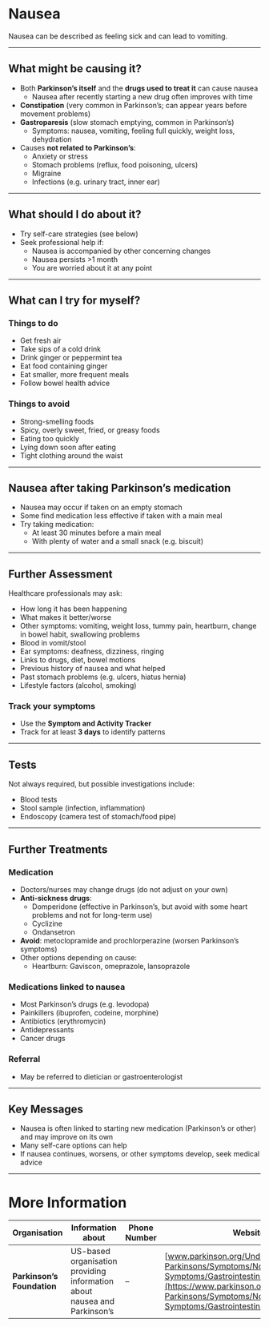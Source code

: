 # Nausea

Nausea can be described as feeling sick and can lead to vomiting.

---

## What might be causing it?

- Both **Parkinson’s itself** and the **drugs used to treat it** can cause nausea  
  - Nausea after recently starting a new drug often improves with time  
- **Constipation** (very common in Parkinson’s; can appear years before movement problems)  
- **Gastroparesis** (slow stomach emptying, common in Parkinson’s)  
  - Symptoms: nausea, vomiting, feeling full quickly, weight loss, dehydration  
- Causes **not related to Parkinson’s**:  
  - Anxiety or stress  
  - Stomach problems (reflux, food poisoning, ulcers)  
  - Migraine  
  - Infections (e.g. urinary tract, inner ear)  

---

## What should I do about it?

- Try self-care strategies (see below)  
- Seek professional help if:  
  - Nausea is accompanied by other concerning changes  
  - Nausea persists >1 month  
  - You are worried about it at any point  

---

## What can I try for myself?

### Things to do
- Get fresh air  
- Take sips of a cold drink  
- Drink ginger or peppermint tea  
- Eat food containing ginger  
- Eat smaller, more frequent meals  
- Follow bowel health advice  

### Things to avoid
- Strong-smelling foods  
- Spicy, overly sweet, fried, or greasy foods  
- Eating too quickly  
- Lying down soon after eating  
- Tight clothing around the waist  

---

## Nausea after taking Parkinson’s medication

- Nausea may occur if taken on an empty stomach  
- Some find medication less effective if taken with a main meal  
- Try taking medication:  
  - At least 30 minutes before a main meal  
  - With plenty of water and a small snack (e.g. biscuit)  

---

## Further Assessment

Healthcare professionals may ask:  
- How long it has been happening  
- What makes it better/worse  
- Other symptoms: vomiting, weight loss, tummy pain, heartburn, change in bowel habit, swallowing problems  
- Blood in vomit/stool  
- Ear symptoms: deafness, dizziness, ringing  
- Links to drugs, diet, bowel motions  
- Previous history of nausea and what helped  
- Past stomach problems (e.g. ulcers, hiatus hernia)  
- Lifestyle factors (alcohol, smoking)  

### Track your symptoms
- Use the **Symptom and Activity Tracker**  
- Track for at least **3 days** to identify patterns  

---

## Tests

Not always required, but possible investigations include:  
- Blood tests  
- Stool sample (infection, inflammation)  
- Endoscopy (camera test of stomach/food pipe)  

---

## Further Treatments

### Medication
- Doctors/nurses may change drugs (do not adjust on your own)  
- **Anti-sickness drugs**:  
  - Domperidone (effective in Parkinson’s, but avoid with some heart problems and not for long-term use)  
  - Cyclizine  
  - Ondansetron  
- **Avoid**: metoclopramide and prochlorperazine (worsen Parkinson’s symptoms)  
- Other options depending on cause:  
  - Heartburn: Gaviscon, omeprazole, lansoprazole  

### Medications linked to nausea
- Most Parkinson’s drugs (e.g. levodopa)  
- Painkillers (ibuprofen, codeine, morphine)  
- Antibiotics (erythromycin)  
- Antidepressants  
- Cancer drugs  

### Referral
- May be referred to dietician or gastroenterologist  

---

## Key Messages

- Nausea is often linked to starting new medication (Parkinson’s or other) and may improve on its own  
- Many self-care options can help  
- If nausea continues, worsens, or other symptoms develop, seek medical advice  

---

# More Information

| Organisation | Information about | Phone Number | Website |
|--------------|-------------------|--------------|---------|
| **Parkinson’s Foundation** | US-based organisation providing information about nausea and Parkinson’s | – | [www.parkinson.org/Understanding-Parkinsons/Symptoms/Non-Movement-Symptoms/Gastrointestinal-Issues](https://www.parkinson.org/Understanding-Parkinsons/Symptoms/Non-Movement-Symptoms/Gastrointestinal-Issues) |
```

